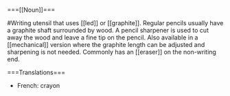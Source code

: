 ===[[Noun]]===

#Writing utensil that uses [[led]] or [[graphite]].  Regular pencils usually have a graphite shaft surrounded by wood.  A pencil sharpener is used to cut away the wood and leave a fine tip on the pencil.  Also available in a [[mechanical]] version where the graphite length can be adjusted and sharpening is not needed.  Commonly has an [[eraser]] on the non-writing end.

===Translations===
* French: crayon